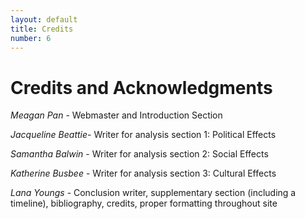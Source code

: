 ```yaml
---
layout: default
title: Credits
number: 6
---
```


# Credits and Acknowledgments

*Meagan Pan* - Webmaster and Introduction Section

*Jacqueline Beattie*- Writer for analysis section 1: Political Effects

*Samantha Balwin* - Writer for analysis section 2: Social Effects

*Katherine Busbee* - Writer for analysis section 3: Cultural Effects

*Lana Youngs* - Conclusion writer, supplementary section (including a timeline), bibliography, credits, proper formatting throughout site

